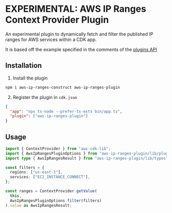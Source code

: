 # EXPERIMENTAL: AWS IP Ranges Context Provider Plugin

An experimental plugin to dynamically fetch and filter the
published IP ranges for AWS services within a CDK app.

It is based off the example specified in the comments of the [plugins API](https://github.com/aws/aws-cdk/blob/16d293d028b491743a9b6520086181efc1e00193/packages/aws-cdk/lib/api/plugin/plugin.ts#L114)

## Installation

1. Install the plugin

```sh
npm i aws-ip-ranges-construct aws-ip-ranges-plugin
```

2. Register the plugin in `cdk.json`

```json
{
  "app": "npx ts-node --prefer-ts-exts bin/app.ts",
  "plugin": ["aws-ip-ranges-plugin"]
}
```

## Usage

```ts
import { ContextProvider } from "aws-cdk-lib";
import { AwsIpRangesPluginOptions } from "aws-ip-ranges-plugin/lib/plugin";
import type { AwsIpRangesResult } from "aws-ip-ranges-plugin/lib/types";

const filters = {
  regions: ["us-east-1"],
  services: ["EC2_INSTANCE_CONNECT"],
};

const ranges = ContextProvider.getValue(
  this,
  AwsIpRangesPluginOptions.filter(filters)
).value as AwsIpRangesResult;
```
